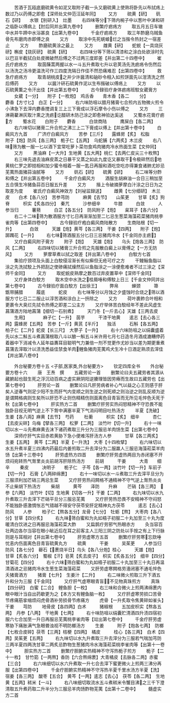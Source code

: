 <!-- { "loadSidebar": true } -->
　　苦酒于瓦瓯底磨硫黄令如泥又取附子截一头又磨硫黄上使熟将卧先以布拭疡上数过乃以药傅之即愈【深师处文仲范汪延年同】
　　又方
　　硫黄【研】　　矾石【研】　　水银【别研入】　灶墨
　　右四味等分下筛内椀子中以葱叶中涕和研之临卧以傅病上【肘后同并出第九卷中】
　　删繁疗疬疡方
　　取五月五日车辙中水并牛蹄中水浴甚良【出第九卷中】
　　千金疗疬疡方
　　取三年酢磨乌贼鱼骨先布磨肉赤即傅之良
　　又方
　　取涂中先死蜣蜋烂之当揩令热封之一宿差止
　　又方
　　酢磨硫黄涂之最上
　　又方
　　雌黄【研】　　蛇蜕【一具烧灰研】槲皮【烧灰研】　硫黄【研】
　　右四味分等下筛以清漆和之涂白处欲涂时先以巴豆半截拭白处皮微破然后傅之不过两三度即差【并出第二十四卷中】
　　崔氏疗疬疡方
　　取茵蔯蒿两握以水一斗五升煮取七升以皂荚汤先洗疬疡令伤然后以汤洗之汤冷更温洗可作三四度洗隔日作佳不然恐痛难忍【出第四卷中】
　　救急疗疬疡方
　　取青胡桃皮之并少许醤清和硇砂令相入如煎饼面先以泔清洗之然后傅药
　　又方
　　以醤汁研石硫黄作泥以生布揩破以傅疡上
　　又方
　　以石硫黄薫之令汗出佳【并出第五卷中】
　　古今録验疗身体疬疡班駮女葳膏方
　　女葳【一分】　　附子【一枚炮】　鸡舌香　　青木香【各二
　　分】　　　　麝香【方寸匕】　白芷【一分】
　　右六味防咀以腊月猪膏七合煎内五物微火煎令小沸急下去滓内麝香搅调复三上三下膏成以浮石摩令小伤以傅之
　　又方
　　三淋蒴藋淋灰取汁熏之洗疬讫醋研木防己涂之即愈神验达奚送
　　又蜀水花膏疗疬方
　　蜀水花　　白附子　　麝香　　　白敛商陆　　　鹰屎白【各二两】
　　右六味切以猪膏二升合煎之沸三上二下膏成以傅上【并出第十卷中】
　　白癜风方九首
　　广济疗白癜风方
　　苦参【三斤】　　露蜂房【炙】　松脂　　　附子【炮】防风【各三两】　栀子仁【五两】　乌蛇脯【六两炙】木兰皮
　　右八味筛为散一服一匕以酒下宜常吃萝卜菜勿食鸡肉猪肉冷水热面生菜【文仲同】
　　又方
　　黒油麻【一大升】生地黄【五大两】桃仁【去两仁皮尖三十枚熬】
　　右三味先退去油麻皮蒸之日暴干又蒸之如此九度讫又暴取干令极碎然后地黄桃仁罗之即搃相和加少蜜令相着一服一匙日再服和酒吃空吃亦得兼食诸肺尤妙忌芜荑热面猪蒜油腻等
　　又方
　　矾石【研】　　硫黄【研】
　　右二味等分酢和傅之【并出第五卷中】
　　千金疗白癜风方
　　酒服生胡麻油一合日三稍加至五合慎生冷猪鱼蒜百日服五升差
　　又方
　　揩上令破摘萝摩白汁涂之日日为之取差为度
　　崔氏疗白癜风神效方【刘袐监録送】
　　雌黄【七分细研】　木兰皮　　白术【各八分】　苦参芎防　　　麻黄【去节】　　山茱茰　　甘草【炙】狗脊　　　枳实【炙各四分】　秦芁　　　沙参细辛　　　牛膝　　　白敛　　　人参当归　　　薯蓣　　　白芷【各五分】　防风附子【炮】　　枲耳子【各六分】
　　右二十二味筛为散酒服方寸匕日再渐渐加至二匕忌生葱菜海藻菘菜猪肉桃李雀肉等【出第四卷中】
　　古今録验疗疱白癜风商陆散方
　　生商陆根【切一升】　　　　白敛　　　天雄【炮】黄芩【各三两】　干姜【四两】　　附子【炮】　　踯躅花【一升】
　　右七味筛酒服五分匕日三忌猪肉冷水【千金同亦主疬】
　　又疗白癜风附子膏方
　　附子【炮】　　天雄【炮】　　乌头【炮各三两】　防风【二两】
　　右四味切以猪膏三升合煎之先服散白癜上以膏傅之【一方无防风】
　　又方
　　萝摩草煮以拭之取差【并出第八卷中】
　　白駮方七首
　　集验疗颈项及头面上白駮侵淫渐长有似癣但无疮可疗之方
　　干鳗鲡鱼脂以涂之先洗拭駮上外把刮之使碜痛拭燥然后以鱼脂涂之一涂便愈难者不过三涂之【深师千金同】
　　又方
　　取蛇蜕皮熟摩之数百过弃皮置草中【深师千金同】
　　又疗身体白駮方
　　取木空中水洗之桂屑唾和傅駮上日三【千金文仲同并出第七卷中】
　　古今録验疗面白駮方【出徐王】
　　弊帛　　　蝉颈　　　箒　　　　甑带脯腊　　　履底　　　蛇皮
　　右七味等分以月蚀之夕盛蚀时合烧之筛以酒服方寸匕日二二服止以淳苦酒和涂白上一抍除之
　　又方
　　荷叶裹鲊合叶相和更裹令大臭烂先拭令热傅之即差二公主方
　　又疗举体苦白駮经年不差此风虚生菖蒲酒方陆地菖蒲【细切一石别煮】　　　天门冬【一斤去心】天雄【三两去皮
　　生用】　　　　麻子仁【一升】　茵芋　　　干漆干地黄　　逺志【去心各三两】露蜂房【五两】　苦参【一斤】黄芪【半斤】　　独活　　　石斛【各五两】　柏子仁【二升】蛇皮【长三尺】　大蓼子【一升】
　　右十六味防咀之以绢囊盛着先以水二斛五斗煮菖蒲根取八斗以酿一斛五斗米许用七月七日造冬月酒成漉糟停药着器中下消减令人延年益夀耳目聪明气力兼倍一剂不觉更作尤妙当以差为期更重煮菖蒲去滓取汁以渍洗悉益佳禁食羊肉鲤鱼猪肉芜荑鸡犬生冷十日酒定熟须去滓佳【并出第八卷中】

　　外台秘要方卷十五
<子部,医家类,外台秘要方>
　　钦定四库全书
　　外台秘要方卷十六
　　唐　王焘　撰
　　五藏劳论一首
　　删繁论曰夫五藏劳者其源从藏腑起也鼓生死之浮沉动百病之虚实厥阴阳逆腠理皆因劳瘠而生故曰五藏劳也【出第七卷中】
　　肝劳论一首
　　删繁论曰凡肝劳病者补心气以益之心王则感于肝矣人逆春气则足少阳不生而肝气内变顺之则生逆之则死顺之则治逆之则乱反顺为逆是谓闗格病则生矣所以肝恐不止则伤精精伤则面离色目青盲而无所见毛悴色夭死于秋【出第七卷中】
　　肝实热方二首
　　删繁疗肝劳实热闷怒精神不守恐畏不能独卧目视无明气逆上不下胷中满塞半夏下气消闷明目吐热汤方
　　半夏【洗破】　生姜【各八両】麻黄【去节】　芍药
　　杜蘅　　　枳实【炙】　细辛　　　杏仁【去皮尖碎】乌梅【擘各三两】　松萝【二两】　淡竹叶【切一升】
　　右十一味切以水一斗先煮麻黄去沫下诸药煮取三升分为三服忌羊肉饧生菜【出第七卷中】
　　深师疗肝气实目赤若黄胁下急小便难泻肝汤方人参　　　甘草【各三两炙】　生姜【五两】　黄芩【二两】半夏【一升洗】　大枣【十四枚擘】
　　右六味切以水五升煮半夏三四沸内药最后内姜煎取二升去滓分为二服羸人三服忌海藻菘菜羊肉饧【出第十三卷中】
　　肝劳虚热方四首
　　删繁疗肝劳虚热两目为赤闭塞不开烦闷宛转热气胷里炎炎前胡泻肝除热汤方
　　前胡　　　干姜　　　大青　　细辛
　　秦皮　　　决明子　　栀子仁　子芩【各一两】淡竹叶【切一升】车前子【切一升】　石膏【八两碎绵褁】
　　右十一味切以水一斗煮取三升去滓平旦分为三服须利加芒硝三两忌生菜
　　又疗肝劳热闷闗格不通精神不守气逆上胷热炎炎不止柴胡下热汤方
　　柴胡　　　黄芩　　泽防　　升麻
　　芒硝【各三两】　参【六两】　淡竹叶【切】生地黄【切各一升】干姜【二两】
　　右九味切以水九升煮取三升去滓下芒硝平旦分三服忌芜荑
　　又疗肝劳热恐畏不安精神不守闷怒不能独卧感激惆怅志气错越不得安守茯苓安肝定精神丸方茯苓　　　逺志【去心】　防风　　人参
　　柏子仁【熬各五分】龙骨【七分】　牡蛎【熬】　大枣肉【各八分】甘草【四分炙】
　　右九味筛白蜜和为丸如梧子初服二十丸加至三十丸为度暖清白饮进之日再服忌海藻菘菜大酢
　　又扁鹊疗劳邪气热眼赤方
　　灸当容百壮两边各尔当容在眼小眦近后在耳之前客主人三阳三阴之防处以手按之有上下行脉则是与耳相对【并出第七卷中】
　　肝劳虚寒方五首
　　删繁疗肝劳寒忘欬唾忧恚内伤面离色目青盲硫黄丸方
　　硫黄　　　干姜　　　吴茱茰　　人参当归　　　防风【各七分】　礜石【褁烧半日】乌头【各八分炮】桂心　　　天雄【炮】　　甘草【炙各六分】　蜀椒【汗】皂荚【炙去皮子】　枳实【炙各五分】　细辛【四分】　甘菊花【四分】
　　右十六味筛白蜜和为丸如梧子初服二十丸加至三十丸日再温清酒进之忌猪肉冷水生葱生菜海藻菘菜
　　又肝劳虚寒闗格劳濇闭塞不通毛悴色夭猪膏酒方
　　猪膏【七升】　生姜汁【二升】
　　右二味微火煎取三升下酒五升和分为三服【千金同】
　　又疗肝气虚寒眼青盲不见物真珠煎方
　　真珠【四分研】　白蜜【二合】　鲤鱼胆【一枚】
　　右三味和合微火上煎两沸绵褁内眼中眼汁当自出药歇更为之【本方又有鲤鱼脑一枚】
　　又疗肝虚寒劳损口苦骨节疼痛筋挛缩烦闷虎骨酒补劳损骨节疼痛方
　　虎骨【一升炙取令焦黄碎如雀头】　　干姜　　芎防
　　地骨皮【各四两】白术　　　猪椒根　　五加皮枳实【熬各五两】　丹参【八两】　干地黄【七两】
　　右十味防咀以绢囊贮清酒四升渍四宿初服六七合加至一升日再服忌芜荑桃李雀肉等【竝出第七卷中】
　　千金疗肝劳虚寒胁下痛胀满气急眼昬浊视不明防榔汤方
　　生姜　　　附子【炮各七两】　防榔【七枚合皮碎】茯苓【三两】桔梗【四两】　橘皮　　　桂心【各三两】　白术【四两】吴茱茰【五两】
　　右九味切以水九升煮取三升去滓分为三服若气喘加芎防三两半夏四两洗甘草二两炙忌酢物生葱猪肉冷水海藻菘菜桃李雀肉等【出第十一卷中】
　　胆实热方二首
　　删繁疗胆腑实热精神不守泻热栀子煎方
　　栀子【二十一枚】　甘竹筎【一两熬】香防【六合熬绵褁】大青橘皮【去脉各二两】赤蜜【三合】
　　右六味细切以水六升煮取一升七合去滓下蜜更微火上煎两三沸分再服【出第四卷中】
　　千金疗胆腑实热精神不守泻热半夏千里水汤方半夏【洗】　　宿姜【各三两】　酸枣【五合】　黄芩【一两】逺志【去心】　茯苓【各二两】　生地黄【五两】秫米【一斗】
　　右八味细切取流水五斗煮秫米令蟹目沸之三千下澄清取五升煮药取二升半分为三服忌羊肉饧酢物芜荑【出第十二卷中】
　　髓虚实方二首
